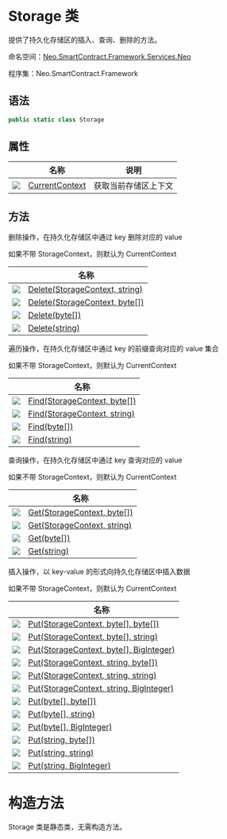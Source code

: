 # Storage 类

提供了持久化存储区的插入、查询、删除的方法。

命名空间：[Neo.SmartContract.Framework.Services.Neo](../neo.md)

程序集：Neo.SmartContract.Framework

## 语法

```c#
public static class Storage
```

## 属性

|                                          | 名称                                       | 说明         |
| ---------------------------------------- | ---------------------------------------- | ---------- |
| ![](https://i-msdn.sec.s-msft.com/dynimg/IC74937.jpeg) | [CurrentContext](Storage/CurrentContext.md) | 获取当前存储区上下文 |

## 方法

删除操作，在持久化存储区中通过 key 删除对应的 value

如果不带 StorageContext，则默认为 CurrentContext

|                                                        | 名称                                                |
| ------------------------------------------------------ | --------------------------------------------------- |
| ![](https://i-msdn.sec.s-msft.com/dynimg/IC91302.jpeg) | [Delete(StorageContext, string)](Storage/Delete.md) |
| ![](https://i-msdn.sec.s-msft.com/dynimg/IC91302.jpeg) | [Delete(StorageContext, byte[])](Storage/Delete.md) |
| ![](https://i-msdn.sec.s-msft.com/dynimg/IC91302.jpeg) | [Delete(byte[])](Storage/Delete.md)                 |
| ![](https://i-msdn.sec.s-msft.com/dynimg/IC91302.jpeg) | [Delete(string)](Storage/Delete.md)                 |

遍历操作，在持久化存储区中通过 key 的前缀查询对应的 value 集合

如果不带 StorageContext，则默认为 CurrentContext

|                                                        | 名称                                            |
| ------------------------------------------------------ | ----------------------------------------------- |
| ![](https://i-msdn.sec.s-msft.com/dynimg/IC91302.jpeg) | [Find(StorageContext, byte[])](Storage/Find.md) |
| ![](https://i-msdn.sec.s-msft.com/dynimg/IC91302.jpeg) | [Find(StorageContext, string)](Storage/Find.md) |
| ![](https://i-msdn.sec.s-msft.com/dynimg/IC91302.jpeg) | [Find(byte[])](Storage/Find.md)                 |
| ![](https://i-msdn.sec.s-msft.com/dynimg/IC91302.jpeg) | [Find(string)](Storage/Find.md)                 |

查询操作，在持久化存储区中通过 key 查询对应的 value

如果不带 StorageContext，则默认为 CurrentContext

|                                                        | 名称                                          |
| ------------------------------------------------------ | --------------------------------------------- |
| ![](https://i-msdn.sec.s-msft.com/dynimg/IC91302.jpeg) | [Get(StorageContext, byte[])](Storage/Get.md) |
| ![](https://i-msdn.sec.s-msft.com/dynimg/IC91302.jpeg) | [Get(StorageContext, string)](Storage/Get.md) |
| ![](https://i-msdn.sec.s-msft.com/dynimg/IC91302.jpeg) | [Get(byte[])](Storage/Get.md)                 |
| ![](https://i-msdn.sec.s-msft.com/dynimg/IC91302.jpeg) | [Get(string)](Storage/Get.md)                 |

插入操作，以 key-value 的形式向持久化存储区中插入数据

如果不带 StorageContext，则默认为 CurrentContext

|                                                        | 名称                                                      |
| ------------------------------------------------------ | --------------------------------------------------------- |
| ![](https://i-msdn.sec.s-msft.com/dynimg/IC91302.jpeg) | [Put(StorageContext, byte[], byte[])](Storage/Put.md)     |
| ![](https://i-msdn.sec.s-msft.com/dynimg/IC91302.jpeg) | [Put(StorageContext, byte[], string)](Storage/Put.md)     |
| ![](https://i-msdn.sec.s-msft.com/dynimg/IC91302.jpeg) | [Put(StorageContext, byte[], BigInteger)](Storage/Put.md) |
| ![](https://i-msdn.sec.s-msft.com/dynimg/IC91302.jpeg) | [Put(StorageContext, string, byte[])](Storage/Put.md)     |
| ![](https://i-msdn.sec.s-msft.com/dynimg/IC91302.jpeg) | [Put(StorageContext, string, string)](Storage/Put.md)     |
| ![](https://i-msdn.sec.s-msft.com/dynimg/IC91302.jpeg) | [Put(StorageContext, string, BigInteger)](Storage/Put.md) |
| ![](https://i-msdn.sec.s-msft.com/dynimg/IC91302.jpeg) | [Put(byte[], byte[])](Storage/Put.md)                     |
| ![](https://i-msdn.sec.s-msft.com/dynimg/IC91302.jpeg) | [Put(byte[], string)](Storage/Put.md)                     |
| ![](https://i-msdn.sec.s-msft.com/dynimg/IC91302.jpeg) | [Put(byte[], BigInteger)](Storage/Put.md)                 |
| ![](https://i-msdn.sec.s-msft.com/dynimg/IC91302.jpeg) | [Put(string, byte[])](Storage/Put.md)                     |
| ![](https://i-msdn.sec.s-msft.com/dynimg/IC91302.jpeg) | [Put(string, string)](Storage/Put.md)                     |
| ![](https://i-msdn.sec.s-msft.com/dynimg/IC91302.jpeg) | [Put(string, BigInteger)](Storage/Put.md)                 |

# 构造方法

Storage 类是静态类，无需构造方法。